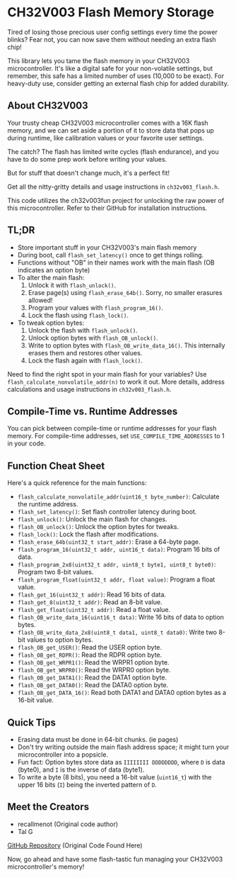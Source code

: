 # CH32V003 Flash Memory Storage 

Tired of losing those precious user config settings every time the power blinks? Fear not, you can now save them without needing an extra flash chip!

This library lets you tame the flash memory in your CH32V003 microcontroller. It's like a digital safe for your non-volatile settings, but remember, this safe has a limited number of uses (10,000 to be exact). For heavy-duty use, consider getting an external flash chip for added durability.

## About CH32V003

Your trusty cheap CH32V003 microcontroller comes with a 16K flash memory, and we can set aside a portion of it to store data that pops up during runtime, like calibration values or your favorite user settings.

The catch? The flash has limited write cycles (flash endurance), and you have to do some prep work before writing your values.

But for stuff that doesn't change much, it's a perfect fit!

Get all the nitty-gritty details and usage instructions in `ch32v003_flash.h`.

This code utilizes the ch32v003fun project for unlocking the raw power of this microcontroller. Refer to their GitHub for installation instructions.

## TL;DR

- Store important stuff in your CH32V003's main flash memory
- During boot, call `flash_set_latency()` once to get things rolling.
- Functions without "OB" in their names work with the main flash (OB indicates an option byte)
- To alter the main flash:
  1. Unlock it with `flash_unlock()`.
  2. Erase page(s) using `flash_erase_64b()`. Sorry, no smaller erasures allowed!
  3. Program your values with `flash_program_16()`.
  4. Lock the flash using `flash_lock()`.
- To tweak option bytes:
  1. Unlock the flash with `flash_unlock()`.
  2. Unlock option bytes with `flash_OB_unlock()`.
  3. Write to option bytes with `flash_OB_write_data_16()`. This internally erases them and restores other values.
  4. Lock the flash again with `flash_lock()`.

Need to find the right spot in your main flash for your variables? Use `flash_calculate_nonvolatile_addr(n)` to work it out. More details, address calculations and usage instructions in `ch32v003_flash.h`.

## Compile-Time vs. Runtime Addresses

You can pick between compile-time or runtime addresses for your flash memory. For compile-time addresses, set `USE_COMPILE_TIME_ADDRESSES` to 1 in your code.

## Function Cheat Sheet

Here's a quick reference for the main functions:

- `flash_calculate_nonvolatile_addr(uint16_t byte_number)`: Calculate the runtime address.
- `flash_set_latency()`: Set flash controller latency during boot.
- `flash_unlock()`: Unlock the main flash for changes.
- `flash_OB_unlock()`: Unlock the option bytes for tweaks.
- `flash_lock()`: Lock the flash after modifications.
- `flash_erase_64b(uint32_t start_addr)`: Erase a 64-byte page.
- `flash_program_16(uint32_t addr, uint16_t data)`: Program 16 bits of data.
- `flash_program_2x8(uint32_t addr, uint8_t byte1, uint8_t byte0)`: Program two 8-bit values.
- `flash_program_float(uint32_t addr, float value)`: Program a float value.
- `flash_get_16(uint32_t addr)`: Read 16 bits of data.
- `flash_get_8(uint32_t addr)`: Read an 8-bit value.
- `flash_get_float(uint32_t addr)`: Read a float value.
- `flash_OB_write_data_16(uint16_t data)`: Write 16 bits of data to option bytes.
- `flash_OB_write_data_2x8(uint8_t data1, uint8_t data0)`: Write two 8-bit values to option bytes.
- `flash_OB_get_USER()`: Read the USER option byte.
- `flash_OB_get_RDPR()`: Read the RDPR option byte.
- `flash_OB_get_WRPR1()`: Read the WRPR1 option byte.
- `flash_OB_get_WRPR0()`: Read the WRPR0 option byte.
- `flash_OB_get_DATA1()`: Read the DATA1 option byte.
- `flash_OB_get_DATA0()`: Read the DATA0 option byte.
- `flash_OB_get_DATA_16()`: Read both DATA1 and DATA0 option bytes as a 16-bit value.

## Quick Tips

- Erasing data must be done in 64-bit chunks. (ie pages)
- Don't try writing outside the main flash address space; it might turn your microcontroller into a popsicle.
- Fun fact: Option bytes store data as `IIIIIIII DDDDDDDD`, where `D` is data (byte0), and `I` is the inverse of data (byte1).
- To write a byte (8 bits), you need a 16-bit value (`uint16_t`) with the upper 16 bits (`I`) being the inverted pattern of `D`.

## Meet the Creators

- recallmenot (Original code author)
- Tal G


[GitHub Repository](https://github.com/recallmenot/ch32v003fun/tree/8203b1dcddd8271ef04e3959b6375809b9b2df95/examples/flash_storage_main) (Original Code Found Here)

Now, go ahead and have some flash-tastic fun managing your CH32V003 microcontroller's memory!
